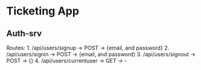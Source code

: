 # Ticketing App

## Auth-srv
Routes:
	1. /api/users/signup 		-> POST ->  {email, and password}
	2. /api/users/signin 		-> POST ->  {email, and password}
	3. /api/users/signout		-> POST -> 	{}
	4. /api/users/currentuser	-> GET	->  -

<!-- *thisisunsafe*  for dev -->